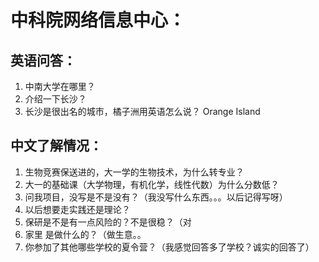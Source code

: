 
# 中科院网络信息中心：

## 英语问答：
1. 中南大学在哪里？
2. 介绍一下长沙？
3. 长沙是很出名的城市，橘子洲用英语怎么说？
Orange Island

## 中文了解情况：
1. 生物竞赛保送进的，大一学的生物技术，为什么转专业？
2. 大一的基础课（大学物理，有机化学，线性代数）为什么分数低？
3. 问我项目，没写是不是没有？（我没写什么东西。。。以后记得写呀）
4. 以后想要走实践还是理论？
5. 保研是不是有一点风险的？不是很稳？（对
6. 家里 是做什么的？（做生意。。
7. 你参加了其他哪些学校的夏令营？（我感觉回答多了学校？诚实的回答了）

